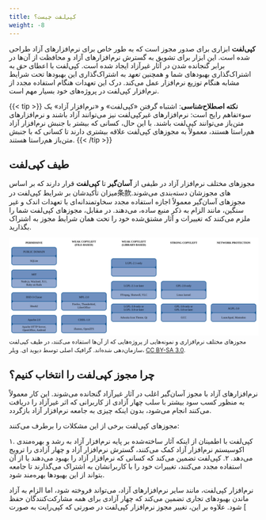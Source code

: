 ```yaml
---
title: کپی‌لفت چیست؟
weight: -8
---
```


**کپی‌لفت** ابزاری برای صدور مجوز است که به طور خاص برای نرم‌افزارهای آزاد طراحی شده است. این ابزار برای تشویق به گسترش نرم‌افزارهای آزاد و محافظت از آن‌ها در برابر گنجانده شدن در آثار غیرآزاد ایجاد شده است. کپی‌لفت با اعطای *حق* به اشتراک‌گذاری بهبودهای شما و همچنین *تعهد* به اشتراک‌گذاری این بهبودها تحت شرایط مشابه هنگام توزیع نرم‌افزار عمل می‌کند. درک این تعهدات هنگام استفاده مجدد از نرم‌افزار کپی‌لفت در پروژه‌های خود بسیار مهم است.

{{< tip >}}
**نکته اصطلاح‌شناسی**:
اشتباه گرفتن «کپی‌لفت» و «نرم‌افزار آزاد» یک سوءتفاهم رایج است: نرم‌افزارهای غیرکپی‌لفت نیز می‌توانند آزاد باشند و نرم‌افزارهای متن‌باز می‌توانند کپی‌لفت باشند. با این حال، کسانی که بیشتر با جنبش نرم‌افزار آزاد هم‌راستا هستند، معمولاً به مجوزهای کپی‌لفت علاقه بیشتری دارند تا کسانی که با جنبش متن‌باز هم‌راستا هستند.
{{< /tip >}}

## طیف کپی‌لفت

مجوزهای مختلف نرم‌افزار آزاد در طیفی از **آسان‌گیر** تا **کپی‌لفت** قرار دارند که بر اساس میزان تأکیدشان بر شرایط کپی‌لفت در条款‌های مجوزشان دسته‌بندی می‌شوند. مجوزهای آسان‌گیر معمولاً اجازه استفاده مجدد سخاوتمندانه‌ای با تعهدات اندک و غیر سنگین، مانند الزام به ذکر منبع ساده، می‌دهند. در مقابل، مجوزهای کپی‌لفت شما را ملزم می‌کنند که تغییرات و آثار مشتق‌شده خود را تحت همان شرایط مجوز به اشتراک بگذارید.

<img src="/images/licensing-spectrum.svg" alt="پروژه‌ها و مجوزهای مختلف در طیف کپی‌لفت" />
<small>
  مجوزهای مختلف نرم‌افزاری و نمونه‌هایی از پروژه‌هایی که از آن‌ها استفاده می‌کنند، در طیف کپی‌لفت سازمان‌دهی شده‌اند. گرافیک اصلی توسط دیوید ای. ویلر، <a href="https://creativecommons.org/licenses/by-sa/3.0/">CC BY-SA 3.0</a>.
</small>

## چرا مجوز کپی‌لفت را انتخاب کنیم؟

نرم‌افزارهای آزاد با مجوز آسان‌گیر اغلب در آثار غیرآزاد گنجانده می‌شوند. این کار معمولاً به منظور کسب سود بیشتر با سلب چهار آزادی از کاربرانی که اثر غیرآزاد را دریافت می‌کنند انجام می‌شود، بدون اینکه چیزی به جامعه نرم‌افزار آزاد بازگردد.

مجوزهای کپی‌لفت برخی از این مشکلات را برطرف می‌کنند:

۱. کپی‌لفت با اطمینان از اینکه آثار ساخته‌شده بر پایه نرم‌افزار آزاد به رشد و بهره‌مندی اکوسیستم نرم‌افزار آزاد کمک می‌کنند، گسترش نرم‌افزار آزاد و چهار آزادی را ترویج می‌دهد.
۲. کپی‌لفت تضمین می‌کند که کسانی که نرم‌افزار آزاد را بهبود می‌دهند یا از آن استفاده مجدد می‌کنند، تغییرات خود را با کاربرانشان به اشتراک می‌گذارند تا جامعه بتواند از این بهبودها بهره‌مند شود.

نرم‌افزار کپی‌لفت، مانند سایر نرم‌افزارهای آزاد، می‌تواند فروخته شود، اما الزام به آزاد ماندن بهبودهای تجاری تضمین می‌کند که چهار آزادی برای همه مشارکت‌کنندگان حفظ شود. علاوه بر این، تغییر مجوز نرم‌افزار کپی‌لفت در صورتی که کپی‌رایت به صورت [